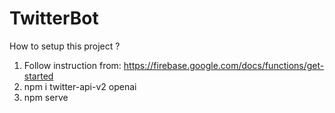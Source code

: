 # TwitterBot
How to setup this project ? </br>
1. Follow instruction from: https://firebase.google.com/docs/functions/get-started </br>
2. npm i twitter-api-v2 openai
3. npm serve
